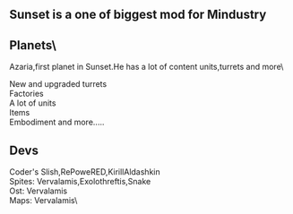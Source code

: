 ## Sunset is a one of biggest mod for Mindustry

## Planets\

Azaria,first planet in Sunset.He has a lot of content units,turrets and more\

New and upgraded turrets\
Factories\
A lot of units\
Items\
Embodiment and more.....



## Devs
Coder's Slish,RePoweRED,KirillAldashkin\
Spites: Vervalamis,Exolothreftis,Snake\
Ost: Vervalamis\
Maps: Vervalamis\
